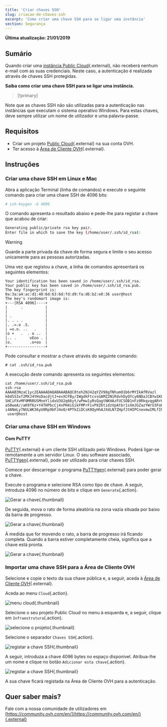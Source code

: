 ```yaml
---
title: 'Criar chaves SSH'
slug: criacao-de-chaves-ssh
excerpt: 'Como criar uma chave SSH para se ligar uma instância'
section: Segurança
---
```


**Última atualização: 21/01/2019**

## Sumário

Quando criar uma [instância Public Cloud](https://www.ovh.pt/public-cloud/instances/){.external}, não receberá nenhum e-mail com as suas credenciais. Neste caso, a autenticação é realizada através de chaves SSH protegidas.

**Saiba como criar uma chave SSH para se ligar uma instância.**

> [!primary]
>
Note que as chaves SSH não são utilizadas para a autenticação nas instâncias que executam o sistema operativo Windows. Para estas chaves, deve sempre utilizar um nome de utilizador e uma palavra-passe.
>

## Requisitos

* Criar um projeto [Public Cloud](https://www.ovh.pt/public-cloud/instances/){.external} na sua conta OVH.
* Ter acesso à [Área de Cliente OVH](https://www.ovh.com/auth/?action=gotomanager){.external}.

## Instruções

### Criar uma chave SSH em Linux e Mac

Abra a aplicação Terminal (linha de comandos) e execute o seguinte comando para criar uma chave SSH de 4096 bits:

```sh
# ssh-keygen -b 4096
```

O comando apresenta o resultado abaixo e pede-lhe para registar a chave que acabou de criar:

```sh
Generating public/private rsa key pair.
Enter file in which to save the key (/home/user/.ssh/id_rsa):
```

> [!warning]
>
> Guarde a parte privada da chave de forma segura e limite o seu acesso unicamente para as pessoas autorizadas.
> 

Uma vez que registou a chave, a linha de comandos apresentará os seguintes elementos:

```ssh
Your identification has been saved in /home/user/.ssh/id_rsa.
Your public key has been saved in /home/user/.ssh/id_rsa.pub.
The key fingerprint is:
0a:3a:a4:ac:d1:40:6d:63:6d:fd:d9:fa:d6:b2:e0:36 user@host
The key's randomart image is:
+---[RSA 4096]----+
|      .          |
|                 |
| .               |
|. . . .          |
|. .=.o .S.       |
| =o.o. ..   .    |
|o +   .  . o ..  |
|.. .      oEoo . |
|o.        .o+oo  |
+-----------------+
```

Pode consultar e mostrar a chave através do seguinte comando:

```ssh
# cat .ssh/id_rsa.pub
```

A execução deste comando apresenta os seguintes elementos:

```ssh
cat /home/user/.ssh/id_rsa.pub
ssh-rsa AAAAB3NzaC1yc2EAAAADAQABAAABAQC8teh2NJ42qYZV98gTNhumO1b6rMYIkAfRVazl
k6dSS3xf2MXJ4YHsDacdjtJ+evXCFBy/IWgdkFtcvsGAMZ2N1RdvhDyQYcy6NDaJCBYw1K6Gv5fJ
SHCiFXvMF0MRRUSMneYlidxU3U2q66yt/wPmw1yRsQagtNKHAzFUCSOB1nFz0RkqvqgARrHTY0bd
aS0weA//aK9f6z+Y4THPbcCj4xPH4iGikFMPrFivP8Z6tidzVpAtbr1sXmJGZazYWrU3FoK2a1sF
i4ANmLy7NULWK36yU0Rp9bFJ4o0/4PTkZiDCsK0QyHhAJXdLN7ZHpfJtHIPCnexmwIMLfIhCWhO5
 user@host
```

### Criar uma chave SSH em Windows

#### Com PuTTY

[PuTTY](https://www.chiark.greenend.org.uk/~sgtatham/putty/){.external} é um cliente SSH utilizado pelo Windows. Poderá ligar-se remotamente a um servidor Linux. O seu software associado, [PuTTYgen](https://the.earth.li/~sgtatham/putty/latest/w64/puttygen.exe){.external}, pode ser utilizado para criar chaves SSH.

Comece por descarregar o programa [PuTTYgen](https://the.earth.li/~sgtatham/putty/latest/w64/puttygen.exe){.external} para poder gerar a chave.

Execute o programa e selecione RSA como tipo de chave. A seguir, introduza 4096 no número de bits e clique em `Generate`{.action}.

![Gerar a chave](images/puttygen-01.png){.thumbnail}

De seguida, mova o rato de forma aleatória na zona vazia situada por baixo da barra de progresso.

![Gerar a chave](images/puttygen-02.gif){.thumbnail}

À medida que for movendo o rato, a barra de progresso irá ficando completa. Quando a barra estiver completamente cheia, significa que a chave está pronta.

![Gerar a chave](images/puttygen-03.png){.thumbnail}

### Importar uma chave SSH para a Área de Cliente OVH

Selecione e copie o texto da sua chave pública e, a seguir, aceda à [Área de Cliente OVH](https://www.ovh.com/auth/?action=gotomanager){.external}.

Aceda ao menu `Cloud`{.action}.

![menu cloud](images/cloud-menu.png){.thumbnail}

Selecione o seu projeto Public Cloud no menu à esquerda e, a seguir, clique em `Infraestrutura`{.action}.

![selecione o projeto](images/select-project.png){.thumbnail}

Selecione o separador `Chaves SSH`{.action}.

![registar a chave SSH](images/save-ssh-key-01.png){.thumbnail}

A seguir, introduza a chave 4096 bytes no espaço disponível. Atribua-lhe um nome e clique no botão `Adicionar esta chave`{.action}.

![registar a chave SSH](images/save-ssh-key-02.png){.thumbnail}

A sua chave ficará registada na Área de Cliente OVH para a autenticação.

## Quer saber mais?

Fale com a nossa comunidade de utilizadores em [https://community.ovh.com/en/](https://community.ovh.com/en/){.external}